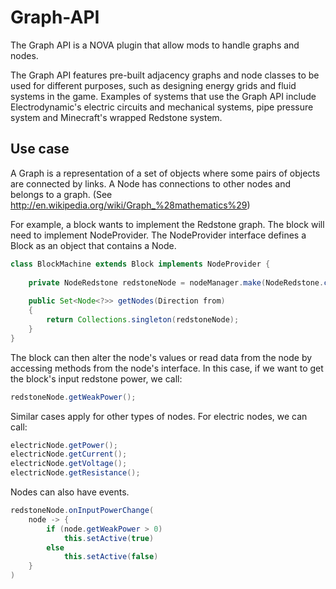 # Graph-API
The Graph API is a NOVA plugin that allow mods to handle graphs and nodes.


The Graph API features pre-built adjacency graphs and node classes to be used for different purposes, 
such as designing energy grids and fluid systems in the game. Examples of systems that use the Graph API
include Electrodynamic's electric circuits and mechanical systems, pipe pressure system and Minecraft's wrapped
Redstone system.

## Use case
A Graph is a representation of a set of objects where some pairs of objects are connected by links.
A Node has connections to other nodes and belongs to a graph. (See http://en.wikipedia.org/wiki/Graph_%28mathematics%29)

For example, a block wants to implement the Redstone graph.
The block will need to implement NodeProvider. The NodeProvider interface defines a Block as an object that contains a Node.

```java
class BlockMachine extends Block implements NodeProvider {
	
	private NodeRedstone redstoneNode = nodeManager.make(NodeRedstone.class, this);
	
	public Set<Node<?>> getNodes(Direction from)
	{
		return Collections.singleton(redstoneNode);
	}
}
```

The block can then alter the node's values or read data from the node by accessing methods from the node's interface.
In this case, if we want to get the block's input redstone power, we call:

```java
redstoneNode.getWeakPower();
```

Similar cases apply for other types of nodes. For electric nodes, we can call:

```java
electricNode.getPower();
electricNode.getCurrent();
electricNode.getVoltage();
electricNode.getResistance();
```

Nodes can also have events.
```java
redstoneNode.onInputPowerChange(
	node -> {
		if (node.getWeakPower > 0)
			this.setActive(true)
		else
			this.setActive(false)
	}
)
```
